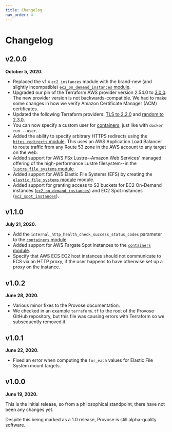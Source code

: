 ```yaml
---
title: Changelog
nav_order: 4
---
```


# Changelog

## v2.0.0

**October 5, 2020.**

- Replaced the v1.x `ec2_instances` module with the brand-new (and slightly incompatible) [`ec2_on_demand_instances` module](../2.0/reference/ec2_on_demand_instances/).
- Upgraded our pin of the Terraform AWS provider version 2.54.0 to [3.0.0](https://registry.terraform.io/providers/hashicorp/aws/3.0.0/docs). The new provider version is not backwards-compatible. We had to make some changes in how we verify Amazon Certificate Manager (ACM) certificates.
- Updated the following Terraform providers: [TLS to 2.2.0](https://registry.terraform.io/providers/hashicorp/tls/2.2.0/docs) and [random to 2.3.0](https://registry.terraform.io/providers/hashicorp/random/2.3.0/docs).
- You can now specify a custom user for [containers](../v2.0/reference/containers/), just like with `docker run --user`.
- Added the ability to specify arbitrary HTTPS redirects using the [`https_redirects` module](../v2.0/reference/https_redirects/). This uses an AWS Application Load Balancer to route traffic from any Route 53 zone in the AWS account to any target on the web.
- Added support for AWS FSx Lustre--Amazon Web Services' managed offering of the high-performance Lustre filesystem--in the [`lustre_file_systems` module](../v2.0/reference/lustre_file_systems/).
- Added support for AWS Elastic File Systems (EFS) by creating the [`elastic_file_systems` module](../v2.0/elastic_file_systems/) module.
- Added support for granting access to S3 buckets for EC2 On-Demand instances ([`ec2_on_demand_instances`](../v2.0/reference/ec2_on_demand_instances/)) and EC2 Spot instances ([`ec2_spot_instances`](../v2.0/reference/ec2_spot_instances/)).

## v1.1.0

**July 21, 2020.**

- Add the `internal_http_health_check_success_status_codes` parameter to the [`containers` module](../v1.1/reference/containers/).
- Added support for AWS Fargate Spot instances to the [`containers` module](../v1.1/reference/containers/).
- Specify that AWS ECS EC2 host instances should not communicate to ECS via an HTTP proxy, if the user happens to have otherwise set up a proxy on the instance.

## v1.0.2

**June 28, 2020.**

- Various minor fixes to the Provose documentation.
- We checked in an example `terraform.tf` to the root of the Provose GitHub repository, but this file was causing errors with Terraform so we subsequently removed it.

## v1.0.1

**June 22, 2020.**

- Fixed an error when computing the `for_each` values for Elastic File System mount targets.

## v1.0.0

**June 19, 2020.**

This is the initial release, so from a philosophical standpoint, there have not been any changes yet.

Despite this being marked as a 1.0 release, Provose is still alpha-quality software.
